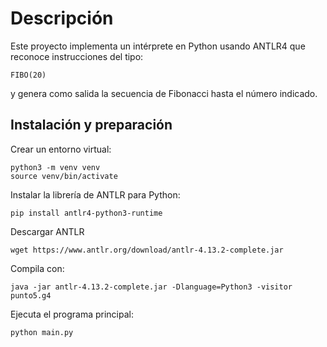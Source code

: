 # Descripción


Este proyecto implementa un intérprete en Python usando ANTLR4 que reconoce instrucciones del tipo:
```
FIBO(20)
```
y genera como salida la secuencia de Fibonacci hasta el número indicado.

## Instalación y preparación

Crear un entorno virtual:
```
python3 -m venv venv
source venv/bin/activate
```

Instalar la librería de ANTLR para Python:
```
pip install antlr4-python3-runtime
```

Descargar ANTLR
```
wget https://www.antlr.org/download/antlr-4.13.2-complete.jar
```

Compila con:
```
java -jar antlr-4.13.2-complete.jar -Dlanguage=Python3 -visitor punto5.g4
```
Ejecuta el programa principal:
```
python main.py
```

